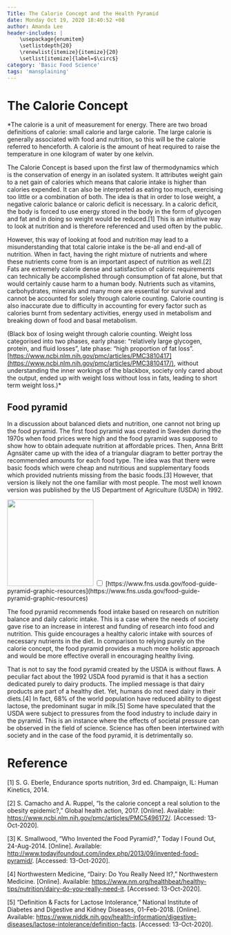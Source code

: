 ```yaml
---
Title: The Calorie Concept and the Health Pyramid
date: Monday Oct 19, 2020 18:40:52 +08
author: Amanda Lee
header-includes: |
	\usepackage{enumitem}
	\setlistdepth{20}
	\renewlist{itemize}{itemize}{20}
	\setlist[itemize]{label=$\circ$}
category: 'Basic Food Science'
tags: 'mansplaining'
---
```


# The Calorie Concept
*The calorie is a unit of measurement for energy. There are two broad definitions of calorie: small calorie and large calorie. The large calorie is generally associated with food and nutrition, so this will be the calorie referred to henceforth. A calorie is the amount of heat required to raise the temperature in one kilogram of water by one kelvin. 

The Calorie Concept is based upon the first law of thermodynamics which is the conservation of energy in an isolated system. It attributes weight gain to a net gain of calories which means that calorie intake is higher than calories expended. It can also be interpreted as eating too much, exercising too little or a combination of both. The idea is that in order to lose weight, a negative caloric balance or caloric deficit is necessary. In a caloric deficit, the body is forced to use energy stored in the body in the form of glycogen and fat and in doing so weight would be reduced.[1] This is an intuitive way to look at nutrition and is therefore referenced and used often by the public.

However, this way of looking at food and nutrition may lead to a misunderstanding that total calorie intake is the be-all and end-all of nutrition. When in fact, having the right mixture of nutrients and where these nutrients come from is an important aspect of nutrition as well.[2] Fats are extremely calorie dense and satisfaction of caloric requirements can technically be accomplished through consumption of fat alone, but that would certainly cause harm to a human body. Nutrients such as vitamins, carbohydrates, minerals and many more are essential for survival and cannot be accounted for solely through calorie counting. Calorie counting is also inaccurate due to difficulty in accounting for every factor such as calories burnt from sedentary activities, energy used in metabolism and breaking down of food and basal metabolism.

(Black box of losing weight through calorie counting. Weight loss categorised into two phases, early phase: “relatively large glycogen, protein, and fluid losses”, late phase: “high proportion of fat loss”. [https://www.ncbi.nlm.nih.gov/pmc/articles/PMC3810417](https://www.ncbi.nlm.nih.gov/pmc/articles/PMC3810417/), without understanding the inner workings of the blackbox, society only cared about the output, ended up with weight loss without loss in fats, leading to short term weight loss.)*

## Food pyramid
In a discussion about balanced diets and nutrition, one cannot not bring up the food pyramid. The first food pyramid was created in Sweden during the 1970s when food prices were high and the food pyramid was supposed to show how to obtain adequate nutrition at affordable prices. Then, Anna Britt Agnsäter came up with the idea of a triangular diagram to better portray the recommended amounts for each food type. The idea was that there were basic foods which were cheap and nutritious and supplementary foods which provided nutrients missing from the basic foods.[3] However, that version is likely not the one familiar with most people. The most well known version was published by the US Department of Agriculture (USDA) in 1992.

<label for="mn-note" class="margin-toggle">
<img src="{static}/images/foodpyra.png" width="200" height="200" />
</label>
<input type="checkbox" id="mn-note" class="margin-toggle"/>
<span class="marginnote">
[https://www.fns.usda.gov/food-guide-pyramid-graphic-resources](https://www.fns.usda.gov/food-guide-pyramid-graphic-resources)
</span>


The food pyramid recommends food intake based on research on nutrition balance and daily caloric intake. This is a case where the needs of society gave rise to an increase in interest and funding of research into food and nutrition. This guide encourages a healthy caloric intake with sources of necessary nutrients in the diet. In comparison to relying purely on the calorie concept, the food pyramid provides a much more holistic approach and would be more effective overall in encouraging healthy living. 

That is not to say the food pyramid created by the USDA is without flaws. A peculiar fact about the 1992 USDA food pyramid is that it has a section dedicated purely to dairy products. The implied message is that dairy products are part of a healthy diet. Yet, humans do not need dairy in their diets.[4] In fact, 68% of the world population have reduced ability to digest lactose, the predominant sugar in milk.[5] Some have speculated that the USDA were subject to pressures from the food industry to include dairy in the pyramid. This is an instance where the effects of societal pressure can be observed in the field of science. Science has often been intertwined with society and in the case of the food pyramid, it is detrimentally so.


# Reference

[1] S. G. Eberle, Endurance sports nutrition, 3rd ed. Champaign, IL: Human Kinetics, 2014.

[2] S. Camacho and A. Ruppel, “Is the calorie concept a real solution to the obesity epidemic?,” Global health action, 2017. [Online]. Available: https://www.ncbi.nlm.nih.gov/pmc/articles/PMC5496172/. [Accessed: 13-Oct-2020]. 

[3] K. Smallwood, “Who Invented the Food Pyramid?,” Today I Found Out, 24-Aug-2014. [Online]. Available: http://www.todayifoundout.com/index.php/2013/09/invented-food-pyramid/. [Accessed: 13-Oct-2020]. 

[4] Northwestern Medicine, “Dairy: Do You Really Need It?,” Northwestern Medicine. [Online]. Available: https://www.nm.org/healthbeat/healthy-tips/nutrition/dairy-do-you-really-need-it. [Accessed: 13-Oct-2020]. 

[5] “Definition & Facts for Lactose Intolerance,” National Institute of Diabetes and Digestive and Kidney Diseases, 01-Feb-2018. [Online]. Available: https://www.niddk.nih.gov/health-information/digestive-diseases/lactose-intolerance/definition-facts. [Accessed: 13-Oct-2020]. 

